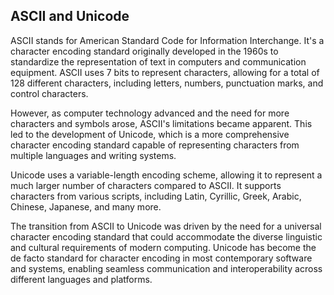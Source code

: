 ## ASCII and Unicode

ASCII stands for American Standard Code for Information Interchange. It's a character encoding standard originally developed in the 1960s to standardize the representation of text in computers and communication equipment. ASCII uses 7 bits to represent characters, allowing for a total of 128 different characters, including letters, numbers, punctuation marks, and control characters.

However, as computer technology advanced and the need for more characters and symbols arose, ASCII's limitations became apparent. This led to the development of Unicode, which is a more comprehensive character encoding standard capable of representing characters from multiple languages and writing systems.

Unicode uses a variable-length encoding scheme, allowing it to represent a much larger number of characters compared to ASCII. It supports characters from various scripts, including Latin, Cyrillic, Greek, Arabic, Chinese, Japanese, and many more.

The transition from ASCII to Unicode was driven by the need for a universal character encoding standard that could accommodate the diverse linguistic and cultural requirements of modern computing. Unicode has become the de facto standard for character encoding in most contemporary software and systems, enabling seamless communication and interoperability across different languages and platforms.

